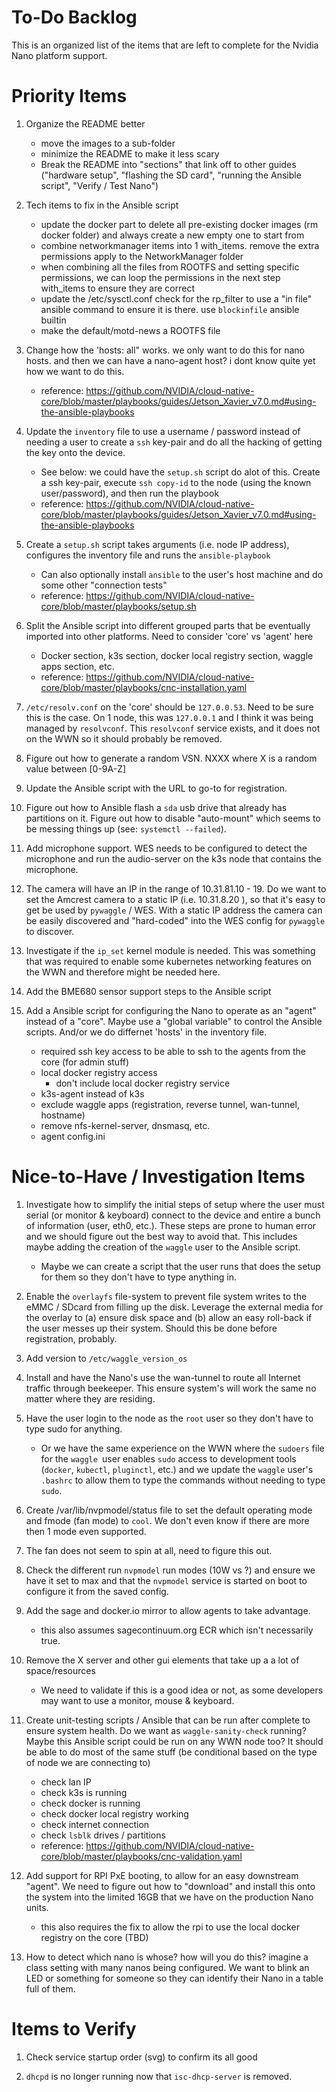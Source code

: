 # To-Do Backlog

This is an organized list of the items that are left to complete for the Nvidia Nano platform support.

# Priority Items

1. Organize the README better
   - move the images to a sub-folder
   - minimize the README to make it less scary
   - Break the README into "sections" that link off to other guides ("hardware setup", "flashing the SD card", "running the Ansible script", "Verify / Test Nano")

1. Tech items to fix in the Ansible script
   - update the docker part to delete all pre-existing docker images (rm docker folder) and always create a new empty one to start from
   - combine networkmanager items into 1 with_items. remove the extra permissions apply to the NetworkManager folder
   - when combining all the files from ROOTFS and setting specific permissions, we can loop the permissions in the next step with_items to ensure they are correct
   - update the /etc/sysctl.conf check for the rp_filter to use a "in file" ansible command to ensure it is there. use `blockinfile` ansible builtin
   - make the default/motd-news a ROOTFS file

1. Change how the 'hosts: all" works. we only want to do this for nano hosts.  and then we can have a nano-agent host?  i dont know quite yet how we want to do this.
    - reference: https://github.com/NVIDIA/cloud-native-core/blob/master/playbooks/guides/Jetson_Xavier_v7.0.md#using-the-ansible-playbooks

1. Update the `inventory` file to use a username / password instead of needing a user to create a `ssh` key-pair and do all the hacking of getting the key onto the device.
    - See below: we could have the `setup.sh` script do alot of this. Create a ssh key-pair, execute `ssh copy-id` to the node (using the known user/password), and then run the playbook
    - reference: https://github.com/NVIDIA/cloud-native-core/blob/master/playbooks/guides/Jetson_Xavier_v7.0.md#using-the-ansible-playbooks

1. Create a `setup.sh` script takes arguments (i.e. node IP address), configures the inventory file and runs the `ansible-playbook`
   - Can also optionally install `ansible` to the user's host machine and do some other "connection tests"
   - reference: https://github.com/NVIDIA/cloud-native-core/blob/master/playbooks/setup.sh

1. Split the Ansible script into different grouped parts that be eventually imported into other platforms.  Need to consider 'core' vs 'agent' here
    - Docker section, k3s section, docker local registry section, waggle apps section, etc.
    - reference: https://github.com/NVIDIA/cloud-native-core/blob/master/playbooks/cnc-installation.yaml

1. `/etc/resolv.conf` on the 'core' should be `127.0.0.53`.  Need to be sure this is the case. On 1 node, this was `127.0.0.1` and I think it was being managed by `resolvconf`.  This `resolvconf` service exists, and it does not on the WWN so it should probably be removed.

1. Figure out how to generate a random VSN. NXXX where X is a random value between [0-9A-Z]

1. Update the Ansible script with the URL to go-to for registration.

1. Figure out how to Ansible flash a `sda` usb drive that already has partitions on it. Figure out how to disable "auto-mount" which seems to be messing things up (see: `systemctl --failed`).

1.  Add microphone support. WES needs to be configured to detect the microphone and run the audio-server on the k3s node that contains the microphone.

1. The camera will have an IP in the range of 10.31.81.10 - 19. Do we want to set the Amcrest camera to a static IP (i.e. 10.31.8.20 ), so that it's easy to get be used by `pywaggle` / WES. With a static IP address the camera can be easily discovered and "hard-coded" into the WES config for `pywaggle` to discover.

1. Investigate if the `ip_set` kernel module is needed. This was something that was required to enable some kubernetes networking features on the WWN and therefore might be needed here.

1. Add the BME680 sensor support steps to the Ansible script

1. Add a Ansible script for configuring the Nano to operate as an "agent" instead of a "core".  Maybe use a "global variable" to control the Ansible scripts. And/or we do differnet 'hosts' in the inventory file.
   - required ssh key access to be able to ssh to the agents from the core (for admin stuff)
   - local docker registry access
     - don't include local docker registry service
   - k3s-agent instead of k3s
   - exclude waggle apps (registration, reverse tunnel, wan-tunnel, hostname)
   - remove nfs-kernel-server, dnsmasq, etc.
   - agent config.ini

# Nice-to-Have / Investigation Items

1. Investigate how to simplify the initial steps of setup where the user must serial (or monitor & keyboard) connect to the device and entire a bunch of information (user, eth0, etc.). These steps are prone to human error and we should figure out the best way to avoid that. This includes maybe adding the creation of the `waggle` user to the Ansible script.
   - Maybe we can create a script that the user runs that does the setup for them so they don't have to type anything in.

1. Enable the `overlayfs` file-system to prevent file system writes to the eMMC / SDcard from filling up the disk. Leverage the external media for the overlay to (a) ensure disk space and (b) allow an easy roll-back if the user messes up their system.  Should this be done before registration, probably.

1. Add version to `/etc/waggle_version_os`

1. Install and have the Nano's use the wan-tunnel to route all Internet traffic through beekeeper. This ensure system's will work the same no matter where they are residing.

1. Have the user login to the node as the `root` user so they don't have to type sudo for anything.
   - Or we have the same experience on the WWN where the `sudoers` file for the `waggle `user enables `sudo` access to development tools (`docker`, `kubectl`, `pluginctl`, etc.) and we update the `waggle` user's `.bashrc` to allow them to type the commands without needing to type `sudo`.

1. Create /var/lib/nvpmodel/status file to set the default operating mode and fmode (fan mode) to `cool`.  We don't even know if there are more then 1 mode even supported.

1. The fan does not seem to spin at all, need to figure this out.

1. Check the different run `nvpmodel` run modes (10W vs ?) and ensure we have it set to max and that the `nvpmodel` service is started on boot to configure it from the saved config.

1. Add the sage and docker.io mirror to allow agents to take advantage.
    - this also assumes sagecontinuum.org ECR which isn't necessarily true.

1. Remove the X server and other gui elements that take up a a lot of space/resources
    - We need to validate if this is a good idea or not, as some developers may want to use a monitor, mouse & keyboard.

1. Create unit-testing scripts / Ansible that can be run after complete to ensure system health.  Do we want as `waggle-sanity-check` running?  Maybe this Ansible script could be run on any WWN node too?  It should be able to do most of the same stuff (be conditional based on the type of node we are connecting to)
   - check lan IP 
   - check k3s is running
   - check docker is running
   - check docker local registry working
   - check internet connection
   - check `lsblk` drives / partitions
   - reference: https://github.com/NVIDIA/cloud-native-core/blob/master/playbooks/cnc-validation.yaml

1. Add support for RPI PxE booting, to allow for an easy downstream "agent".  We need to figure out how to "download" and install this onto the system into the limited 16GB that we have on the production Nano units.
   - this also requires the fix to allow the rpi to use the local docker registry on the core (TBD)

1. How to detect which nano is whose? how will you do this? imagine a class setting with many nanos being configured. We want to blink an LED or something for someone so they can identify their Nano in a table full of them.

# Items to Verify

1. Check service startup order (svg) to confirm its all good

1. `dhcpd` is no longer running now that `isc-dhcp-server` is removed.

